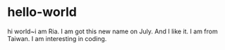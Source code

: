# hello-world
hi world~i am Ria.
I am got this new name on July. And I like it.
I am from Taiwan. I am interesting in coding.
